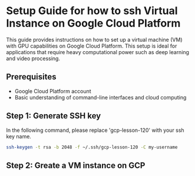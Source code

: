 # Setup Guide for how to ssh Virtual Instance on Google Cloud Platform

This guide provides instructions on how to set up a virtual machine (VM) with GPU capabilities on Google Cloud Platform. This setup is ideal for applications that require heavy computational power such as deep learning and video processing.

## Prerequisites

- Google Cloud Platform account
- Basic understanding of command-line interfaces and cloud computing

## Step 1: Generate SSH key

In the following command, please replace 'gcp-lesson-120' with your ssh key name.  

```bash
ssh-keygen -t rsa -b 2048 -f ~/.ssh/gcp-lesson-120 -C my-username
```

## Step 2: Greate a VM instance on GCP 





